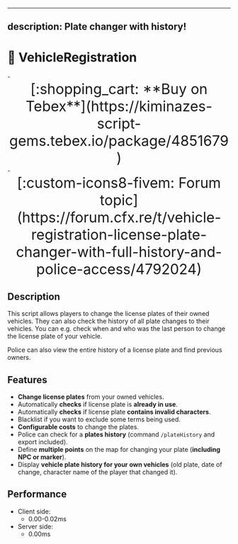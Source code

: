 
---
description: Plate changer with history!
---

# 📄 VehicleRegistration

<div class="grid cards" markdown>
- <center><span style="font-size: 32px;">[:shopping_cart: **Buy on Tebex**](https://kiminazes-script-gems.tebex.io/package/4851679)</span></center>
- <center><span style="font-size: 32px;">[:custom-icons8-fivem: Forum topic](https://forum.cfx.re/t/vehicle-registration-license-plate-changer-with-full-history-and-police-access/4792024)</span></center>
</div>

## Description

This script allows players to change the license plates of their owned vehicles. They can also 
check the history of all plate changes to their vehicles. You can e.g. check when and who was the 
last person to change the license plate of your vehicle.

Police can also view the entire history of a license plate and find previous owners.

<div class="youtube-placeholder" data-videotitle="VehicleRegistration Showcase" data-videoid="hoC2_gNQpq8"></div>

## Features

* **Change license plates** from your owned vehicles.
* Automatically **checks** if license plate is **already in use**.
* Automatically **checks** if license plate **contains invalid characters**.
* Blacklist if you want to exclude some terms being used.
* **Configurable costs** to change the plates.
* Police can check for a **plates history** (command `/plateHistory` and export included).
* Define **multiple points** on the map for changing your plate (**including NPC or marker**).
* Display **vehicle plate history for your own vehicles** (old plate, date of change, character 
  name of the player that changed it).

## Performance

* Client side:
  * 0.00-0.02ms
* Server side:
  * 0.00ms
